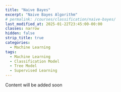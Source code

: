 ```yaml
---
title: "Naive Bayes"
excerpt: "Naive Bayes Algorithm"
# permalink: /courses/classification/naive-bayes/
last_modified_at: 2025-01-22T23:45:00-00:00
classes: narrow
hidden: false
strip_title: true
categories:
  - Machine Learning
tags: 
  - Machine Learning
  - Classification Model
  - Tree Model
  - Supervised Learning
---
```

Content will be added soon
